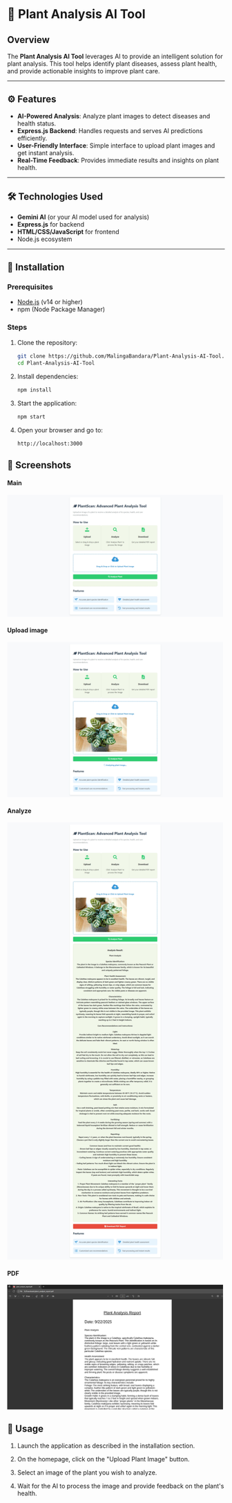 # 🌿 Plant Analysis AI Tool

## Overview

The **Plant Analysis AI Tool** leverages AI to provide an intelligent solution for plant analysis. This tool helps identify plant diseases, assess plant health, and provide actionable insights to improve plant care.

---

## ⚙️ Features

- **AI-Powered Analysis**: Analyze plant images to detect diseases and health status.
- **Express.js Backend**: Handles requests and serves AI predictions efficiently.
- **User-Friendly Interface**: Simple interface to upload plant images and get instant analysis.
- **Real-Time Feedback**: Provides immediate results and insights on plant health.

---

## 🛠️ Technologies Used

- **Gemini AI** (or your AI model used for analysis)
- **Express.js** for backend
- **HTML/CSS/JavaScript** for frontend
- Node.js ecosystem

---

## 🚀 Installation

### Prerequisites

- [Node.js](https://nodejs.org/) (v14 or higher)
- npm (Node Package Manager)

### Steps

1. Clone the repository:

   ```bash
   git clone https://github.com/MalingaBandara/Plant-Analysis-AI-Tool.git
   cd Plant-Analysis-AI-Tool
   ```

2. Install dependencies:
    ```bash
    npm install
    ```

3. Start the application:
    ```bash
    npm start
    ```

4. Open your browser and go to:
    ```bash
    http://localhost:3000
    ```

## 📸 Screenshots
<h4>Main </h4>
<img src="https://github.com/MalingaBandara/Plant-Analysis-AI-Tool/blob/main/ss/home.png" alt="Home Page" width="500">

<h4>Upload image</h4>
<img src="https://github.com/MalingaBandara/Plant-Analysis-AI-Tool/blob/main/ss/upload.png" alt="Create Post Page" width="500">


<h4>Analyze</h4>
<img src="https://github.com/MalingaBandara/Plant-Analysis-AI-Tool/blob/main/ss/result.png" alt="Posts Page" width="500">

<h4>PDF</h4>
<img src="https://github.com/MalingaBandara/Plant-Analysis-AI-Tool/blob/main/ss/pdf.png" alt="Posts Page" width="500">

## 🧪 Usage

1. Launch the application as described in the installation section.

2. On the homepage, click on the "Upload Plant Image" button.

3. Select an image of the plant you wish to analyze.

4. Wait for the AI to process the image and provide feedback on the plant's health.

